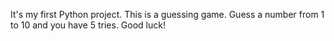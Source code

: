 It's my first Python project. This is a guessing game. Guess a number from 1 to 10 and you have 5 tries. Good luck!
